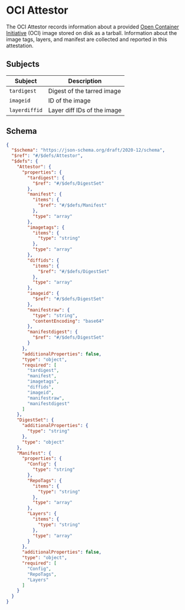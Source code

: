 # OCI Attestor

The OCI Attestor records information about a provided [Open Container Initiative](https://opencontainers.org/) (OCI) image stored on disk as a tarball.
Information about the image tags, layers, and manifest are collected and reported in this
attestation.

## Subjects

| Subject | Description |
| ------- | ----------- |
| `tardigest` | Digest of the tarred image |
| `imageid` | ID of the image |
| `layerdiffid` | Layer diff IDs of the image |

## Schema
```json
{
  "$schema": "https://json-schema.org/draft/2020-12/schema",
  "$ref": "#/$defs/Attestor",
  "$defs": {
    "Attestor": {
      "properties": {
        "tardigest": {
          "$ref": "#/$defs/DigestSet"
        },
        "manifest": {
          "items": {
            "$ref": "#/$defs/Manifest"
          },
          "type": "array"
        },
        "imagetags": {
          "items": {
            "type": "string"
          },
          "type": "array"
        },
        "diffids": {
          "items": {
            "$ref": "#/$defs/DigestSet"
          },
          "type": "array"
        },
        "imageid": {
          "$ref": "#/$defs/DigestSet"
        },
        "manifestraw": {
          "type": "string",
          "contentEncoding": "base64"
        },
        "manifestdigest": {
          "$ref": "#/$defs/DigestSet"
        }
      },
      "additionalProperties": false,
      "type": "object",
      "required": [
        "tardigest",
        "manifest",
        "imagetags",
        "diffids",
        "imageid",
        "manifestraw",
        "manifestdigest"
      ]
    },
    "DigestSet": {
      "additionalProperties": {
        "type": "string"
      },
      "type": "object"
    },
    "Manifest": {
      "properties": {
        "Config": {
          "type": "string"
        },
        "RepoTags": {
          "items": {
            "type": "string"
          },
          "type": "array"
        },
        "Layers": {
          "items": {
            "type": "string"
          },
          "type": "array"
        }
      },
      "additionalProperties": false,
      "type": "object",
      "required": [
        "Config",
        "RepoTags",
        "Layers"
      ]
    }
  }
}
```
